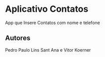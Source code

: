 # Aplicativo Contatos

App que Insere Contatos com nome e telefone

## Autores

Pedro Paulo Lins Sant Ana e 
Vitor Koerner